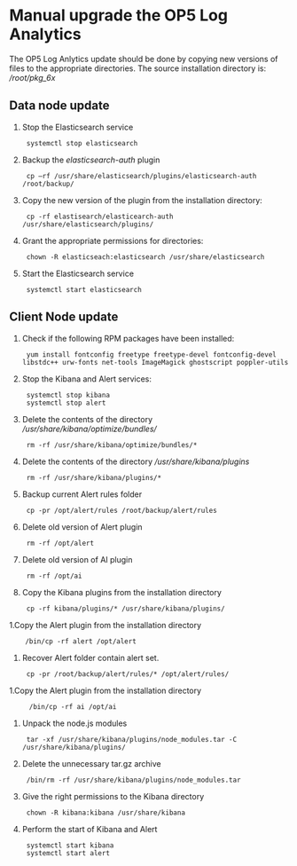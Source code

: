 # Manual upgrade the OP5 Log Analytics #

The OP5 Log Anlytics update should be done by copying new versions of files to the appropriate directories. The source installation directory is: */root/pkg_6x*

## Data node update ##

1. Stop the Elasticsearch service
		
		systemctl stop elasticsearch

1. Backup the *elasticsearch-auth* plugin

		cp –rf /usr/share/elasticsearch/plugins/elasticsearch-auth /root/backup/

1. Copy the new version of the plugin from the installation directory:

		cp -rf elastisearch/elasticearch-auth /usr/share/elasticsearch/plugins/

1. Grant the appropriate permissions for directories:

		chown -R elasticseach:elasticsearch /usr/share/elasticsearch

1. Start the Elasticsearch service

		systemctl start elasticsearch

## Client Node update ##

1. Check if the following RPM packages have been installed:

		yum install fontconfig freetype freetype-devel fontconfig-devel libstdc++ urw-fonts net-tools ImageMagick ghostscript poppler-utils

1. Stop the Kibana and Alert services:

		systemctl stop kibana
		systemctl stop alert

1. Delete the contents of the directory */usr/share/kibana/optimize/bundles/*

		rm -rf /usr/share/kibana/optimize/bundles/*

1. Delete the contents of the directory */usr/share/kibana/plugins*

		rm -rf /usr/share/kibana/plugins/*

1. Backup current Alert rules folder

		cp -pr /opt/alert/rules /root/backup/alert/rules

1. Delete old version of Alert plugin

		rm -rf /opt/alert

1. Delete old version of AI plugin

		rm -rf /opt/ai

1. Copy the Kibana plugins from the installation directory

		cp -rf kibana/plugins/* /usr/share/kibana/plugins/

1.Copy the Alert plugin from the installation directory

		/bin/cp -rf alert /opt/alert

1. Recover Alert folder contain alert set.

		cp -pr /root/backup/alert/rules/* /opt/alert/rules/

1.Copy the Alert plugin from the installation directory

		 /bin/cp -rf ai /opt/ai

1. Unpack the node.js modules

		tar -xf /usr/share/kibana/plugins/node_modules.tar -C /usr/share/kibana/plugins/

1. Delete the unnecessary tar.gz archive

		/bin/rm -rf /usr/share/kibana/plugins/node_modules.tar

1. Give the right permissions to the Kibana directory

		chown -R kibana:kibana /usr/share/kibana

1. Perform the start of Kibana and Alert

		systemctl start kibana
		systemctl start alert
